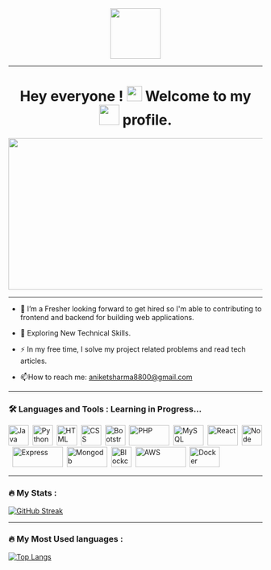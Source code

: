 <div id="header" align="center">
  <img src="https://media.giphy.com/media/M9gbBd9nbDrOTu1Mqx/giphy.gif" width="100"/>
</div>
<div id="counter" align="center">
<img src="https://komarev.com/ghpvc/?username=aniketttt&style=flat-square&color=blue" alt=""/>
</div>

<hr>

<h1 align="center">
  Hey everyone !
  <img src="https://media.giphy.com/media/hvRJCLFzcasrR4ia7z/giphy.gif" width="30px"/>
  Welcome to my <img src="https://media.giphy.com/media/KzJkzjggfGN5Py6nkT/giphy.gif" width="40px"/> profile.
</h1>

<div align="center">
  <img src="https://media.giphy.com/media/dWesBcTLavkZuG35MI/giphy.gif" width="600" height="300"/>
</div>

<hr>

- :telescope: I’m a Fresher looking forward to get hired so I'm able to contributing to frontend and backend for building web applications.

- :seedling: Exploring New Technical Skills.

- :zap: In my free time, I solve my project related problems and read tech articles.

- :mailbox:How to reach me: aniketsharma8800@gmail.com

<hr>

### :hammer_and_wrench: Languages and Tools : Learning in Progress...
<div>
  <img src="https://cdn.iconscout.com/icon/free/png-256/javascript-2752148-2284965.png" title="Java" alt="Java" width="40" height="40"/>&nbsp;
  <img src="https://1.bp.blogspot.com/-cAYMoRZLNFk/XsgzjaoT11I/AAAAAAAAEgI/93qsBujBM6QM8ncQo6hv5vF0eTMq4vMqgCK4BGAsYHg/python.png)" title="Python" alt="Python" width="40" height="40"/>&nbsp;
  <img src="https://cdn-icons-png.flaticon.com/512/5968/5968267.png" title="HTML" alt="HTML" width="40" height="40"/>&nbsp;
  <img src="https://cdn-icons-png.flaticon.com/512/5968/5968242.png" title="CSS" alt="CSS" width="40" height="40"/>&nbsp;
  <img src="https://cdn-icons-png.flaticon.com/512/5968/5968672.png" title="Bootstrap" alt="Bootstrap" width="40" height="40"/>&nbsp;
  <img src="https://www.php.net/images/logos/new-php-logo.svg" title="PHP" alt="PHP" width="80" height="40"/>&nbsp;
  <img src="https://www.freepnglogos.com/uploads/logo-mysql-png/logo-mysql-mysql-and-moodle-elearningworld-5.png" title="MySQL" alt="MySQL" width="60" height="40"/>&nbsp;
  <img src="https://upload.wikimedia.org/wikipedia/commons/thumb/a/a7/React-icon.svg/2300px-React-icon.svg.png" title="React" alt="React" width="60" height="40"/>&nbsp;
  <img src="https://icon-library.com/images/node-js-icon/node-js-icon-15.jpg" title="Node" alt="Node" width="40" height="40"/>&nbsp;
  <img src="https://cdn.buttercms.com/2q5r816LTo2uE9j7Ntic" title="Express" alt="Express" width="100" height="40"/>&nbsp;
  <img src="https://mpng.subpng.com/20190111/thz/kisspng-mongodb-logo-database-nosql-postgresql-how-to-create-an-outstanding-tech-stack-clickup-bl-5c391bdf9cff48.4731136215472465596431.jpg" title="Mongodb" alt="Mongodb" width="80" height="40"/>&nbsp;
    <img src="https://www.citypng.com/public/uploads/preview/-51614553751eqfwcgwj8d.png" title="Blockchain" alt="Blockchain" width="40" height="40"/>&nbsp;
    <img src="https://download.logo.wine/logo/Amazon_Web_Services/Amazon_Web_Services-Logo.wine.png" title="AWS" alt="AWS" width="100" height="40"/>&nbsp;
    <img src="https://cdn.iconscout.com/icon/free/png-256/docker-11-1175228.png" title="Docker" alt="Docker" width="60" height="40"/>&nbsp;

</div>

<hr>

### :fire: My Stats :
[![GitHub Streak](http://github-readme-streak-stats.herokuapp.com?user=aniketttt&theme=dark&background=000000)](https://git.io/streak-stats)

<hr>

### :fire: My Most Used languages :
[![Top Langs](https://github-readme-stats.vercel.app/api/top-langs/?username=aniketttt&layout=compact&theme=vision-friendly-dark)](https://github.com/anuraghazra/github-readme-stats)

